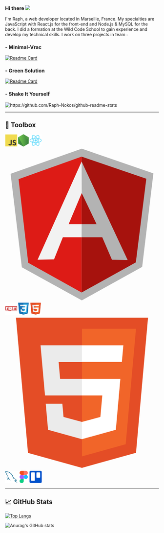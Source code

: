 ### Hi there <img src="https://raw.githubusercontent.com/MartinHeinz/MartinHeinz/master/wave.gif" width="30px">

I'm Raph, a web developer located in Marseille, France. My specialties are JavaScript with React.js for the front-end and Node.js & MySQL for the back.
I did a formation at the Wild Code School to gain experience and develop my technical skills. 
I work on three projects in team : 

### - Minimal-Vrac
[![Readme Card](https://github-readme-stats.vercel.app/api/pin/?username=Raph-Nokos&repo=remoteFR-R2dwild-P3-vracmini-front-1&theme=dark&hide_border=true)](https://github.com/Raph-Nokos/github-readme-stats)

### - Green Solution
[![Readme Card](https://github-readme-stats.vercel.app/api/pin/?username=Raph-Nokos&repo=remote-js-202011-green-solution&theme=dark&hide_border=true)](https://github.com/Raph-Nokos/github-readme-stats)

### - Shake It Yourself
<img align="center" src="https://github-readme-stats.vercel.app/api/pin/?username=Raph-Nokos&repo=CodeMeMore-project-1-Cocktail&theme=dark&hide_border=true" alt="https://github.com/Raph-Nokos/github-readme-stats">

---

## 🔧 Toolbox 

<img src ="https://github.com/devicons/devicon/blob/master/icons/javascript/javascript-original.svg" width="40px"><img src ="https://github.com/devicons/devicon/blob/master/icons/nodejs/nodejs-original.svg" width="40px"><img src ="https://github.com/devicons/devicon/blob/master/icons/react/react-original.svg" width="40px"><svg xmlns="http://www.w3.org/2000/svg" viewBox="0 0 128 128"><path fill="#B3B3B3" d="M63.81 1.026l-59.257 20.854 9.363 77.637 49.957 27.457 50.214-27.828 9.36-77.635z"/><path fill="#A6120D" d="M117.536 25.998l-53.864-18.369v112.785l45.141-24.983z"/><path fill="#DD1B16" d="M11.201 26.329l8.026 69.434 44.444 24.651v-112.787z"/><path fill="#F2F2F2" d="M78.499 67.67l-14.827 6.934h-15.628l-7.347 18.374-13.663.254 36.638-81.508 14.827 55.946zm-1.434-3.491l-13.295-26.321-10.906 25.868h10.807l13.394.453z"/><path fill="#B3B3B3" d="M63.671 11.724l.098 26.134 12.375 25.888h-12.446l-.027 10.841 17.209.017 8.042 18.63 13.074.242z"/></svg><img src ="https://github.com/devicons/devicon/blob/master/icons/npm/npm-original-wordmark.svg" width="40px"><img src ="https://github.com/devicons/devicon/blob/master/icons/css3/css3-original.svg" width="40px"><img src ="https://github.com/devicons/devicon/blob/master/icons/html5/html5-original.svg" width="40px"><svg xmlns="http://www.w3.org/2000/svg" viewBox="0 0 128 128"><path fill="#E44D26" d="M19.037 113.876l-10.005-112.215h109.936l-10.016 112.198-45.019 12.48z"/><path fill="#F16529" d="M64 116.8l36.378-10.086 8.559-95.878h-44.937z"/><path fill="#EBEBEB" d="M64 52.455h-18.212l-1.258-14.094h19.47v-13.762h-34.511l.33 3.692 3.382 37.927h30.799zM64 88.198l-.061.017-15.327-4.14-.979-10.975h-13.817l1.928 21.609 28.193 7.826.063-.017z"/><path fill="#fff" d="M63.952 52.455v13.763h16.947l-1.597 17.849-15.35 4.143v14.319l28.215-7.82.207-2.325 3.234-36.233.335-3.696h-3.708zM63.952 24.599v13.762h33.244l.276-3.092.628-6.978.329-3.692z"/></svg><img src ="https://github.com/devicons/devicon/blob/master/icons/mysql/mysql-original.svg" width="40px"><img src="https://github.com/devicons/devicon/blob/master/icons/figma/figma-original.svg" width="40px"><img src="https://github.com/devicons/devicon/blob/master/icons/trello/trello-plain.svg" width="40px">

---

## &#x1f4c8; GitHub Stats

[![Top Langs](https://github-readme-stats.vercel.app/api/top-langs/?username=Raph-Nokos&layout=compact&theme=dark&hide_border=true)](https://github.com/anuraghazra/github-readme-stats)

![Anurag's GitHub stats](https://github-readme-stats.vercel.app/api?username=Raph-Nokos&count_private=true&show_icons=true&theme=dark&hide_border=true)
